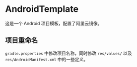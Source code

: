 # AndroidTemplate

这是一个 Android 项目模板，配置了阿里云镜像。

## 项目重命名

`gradle.properties` 中修改项目名称，同时修改 `res/values/` 以及 `res/AndroidManifest.xml` 中的一些定义。
